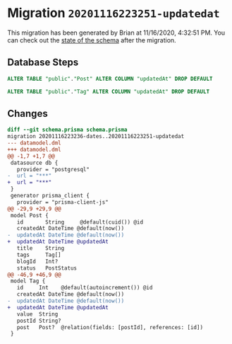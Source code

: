 # Migration `20201116223251-updatedat`

This migration has been generated by Brian at 11/16/2020, 4:32:51 PM.
You can check out the [state of the schema](./schema.prisma) after the migration.

## Database Steps

```sql
ALTER TABLE "public"."Post" ALTER COLUMN "updatedAt" DROP DEFAULT

ALTER TABLE "public"."Tag" ALTER COLUMN "updatedAt" DROP DEFAULT
```

## Changes

```diff
diff --git schema.prisma schema.prisma
migration 20201116223236-dates..20201116223251-updatedat
--- datamodel.dml
+++ datamodel.dml
@@ -1,7 +1,7 @@
 datasource db {
   provider = "postgresql"
-  url = "***"
+  url = "***"
 }
 generator prisma_client {
   provider = "prisma-client-js"
@@ -29,9 +29,9 @@
 model Post {
   id       String     @default(cuid()) @id
   createdAt DateTime @default(now())
-  updatedAt DateTime @default(now())
+  updatedAt DateTime @updatedAt
   title    String
   tags     Tag[]
   blogId   Int?
   status   PostStatus
@@ -46,9 +46,9 @@
 model Tag {
   id     Int    @default(autoincrement()) @id
   createdAt DateTime @default(now())
-  updatedAt DateTime @default(now())
+  updatedAt DateTime @updatedAt
   value  String
   postId String?
   post   Post?  @relation(fields: [postId], references: [id])
 }
```


